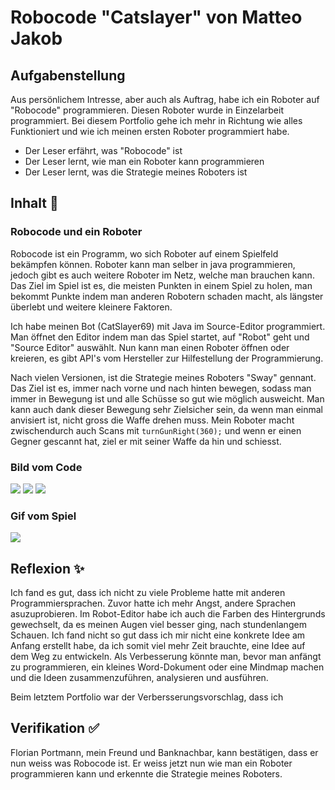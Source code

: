 # Robocode "Catslayer" von Matteo Jakob

## Aufgabenstellung
Aus persönlichem Intresse, aber auch als Auftrag, habe ich ein Roboter auf "Robocode" programmieren. Diesen Roboter wurde in Einzelarbeit programmiert. Bei diesem Portfolio gehe ich mehr in Richtung wie alles Funktioniert und wie ich meinen ersten Roboter programmiert habe.
- Der Leser erfährt, was "Robocode" ist
- Der Leser lernt, wie man ein Roboter kann programmieren
- Der Leser lernt, was die Strategie meines Roboters ist

## Inhalt 🧠
### Robocode und ein Roboter
Robocode ist ein Programm, wo sich Roboter auf einem Spielfeld bekämpfen können. Roboter kann man selber in java programmieren, jedoch gibt es auch weitere Roboter im Netz, welche man brauchen kann.
Das Ziel im Spiel ist es, die meisten Punkten in einem Spiel zu holen, man bekommt Punkte indem man anderen Robotern schaden macht, als längster überlebt und weitere kleinere Faktoren.

Ich habe meinen Bot (CatSlayer69) mit Java im Source-Editor programmiert. Man öffnet den Editor indem man das Spiel startet, auf "Robot" geht und "Source Editor" auswählt.
Nun kann man einen Roboter öffnen oder kreieren, es gibt API's vom Hersteller zur Hilfestellung der Programmierung.

Nach vielen Versionen, ist die Strategie meines Roboters "Sway" gennant. Das Ziel ist es, immer nach vorne und nach hinten bewegen, sodass man immer in Bewegung ist und alle Schüsse so gut wie möglich ausweicht. Man kann auch dank dieser Bewegung sehr Zielsicher sein, da wenn man einmal anvisiert ist, nicht gross die Waffe drehen muss. Mein Roboter macht zwischendurch auch Scans mit ``turnGunRight(360);`` und wenn er einen Gegner gescannt hat, ziel er mit seiner Waffe da hin und schiesst.

### Bild vom Code
![](https://i.imgur.com/CBgRVw6.jpg)
![](https://i.imgur.com/kZ6vdQI.jpg)
![](https://i.imgur.com/69yWLAw.jpg)
### Gif vom Spiel
![](https://media1.giphy.com/media/kJnUZH9p5oc7OCcMSt/giphy.gif)
## Reflexion ✨
Ich fand es gut, dass ich nicht zu viele Probleme hatte mit anderen Programmiersprachen. Zuvor hatte ich mehr Angst, andere Sprachen asuzuprobieren.
Im Robot-Editor habe ich auch die Farben des Hintergrunds gewechselt, da es meinen Augen viel besser ging, nach stundenlangem Schauen.
Ich fand nicht so gut dass ich mir nicht eine konkrete Idee am Anfang erstellt habe, da ich somit viel mehr Zeit brauchte, eine Idee auf dem Weg zu entwickeln.
Als Verbesserung könnte man, bevor man anfängt zu programmieren, ein kleines Word-Dokument oder eine Mindmap machen und die Ideen zusammenzuführen, analysieren und ausführen.

Beim letztem Portfolio war der Verbersserungsvorschlag, dass ich
## Verifikation ✅
Florian Portmann, mein Freund und Banknachbar, kann bestätigen, dass er nun weiss was Robocode ist. Er weiss jetzt nun wie man ein Roboter programmieren kann und erkennte die Strategie meines Roboters.

